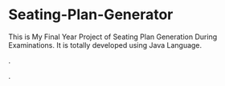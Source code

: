 # Seating-Plan-Generator

This is My Final Year Project of Seating Plan Generation During Examinations. It is totally developed using Java Language.












.


















































































































































































































































.






































